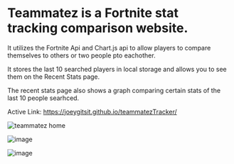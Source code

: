 # Teammatez is a Fortnite stat tracking comparison website.

It utilizes the Fortnite Api and Chart.js api to allow players to compare themselves to others or two people pto eachother.

It stores the last 10 searched players in local storage and allows you to see them on the Recent Stats page.

The recent stats page also shows a graph comparing certain stats of the last 10 people searhced.

Active Link: https://joeygitsit.github.io/teammatezTracker/


![teammatez home](https://user-images.githubusercontent.com/85651248/135788427-76b6558b-71ae-42ea-9d17-2ec8f11b7378.png)


![image](https://user-images.githubusercontent.com/85651248/135788454-a47b52f5-daf2-4b56-b08d-74558ea1d2da.png)

![image](https://user-images.githubusercontent.com/85651248/135788731-3f8cc2a8-ba35-4c29-ae54-3eef5edbb8d4.png)
